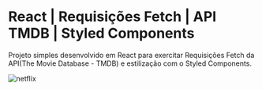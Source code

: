 # React | Requisições Fetch | API TMDB | Styled Components

Projeto simples desenvolvido em React para exercitar Requisições Fetch da API(The Movie Database - TMDB) e estilização com o Styled Components.

![netflix](https://user-images.githubusercontent.com/78752003/181808360-4beb73dc-e54b-458c-bcb0-9eb58db4943a.jpg)
